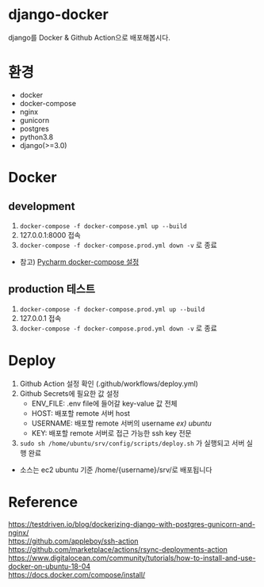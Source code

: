 # django-docker
django를 Docker & Github Action으로 배포해봅시다.

# 환경
- docker 
- docker-compose
- nginx
- gunicorn
- postgres
- python3.8
- django(>=3.0)


# Docker
## development
1. `docker-compose -f docker-compose.yml up --build`
2. 127.0.0.1:8000 접속
3. `docker-compose -f docker-compose.prod.yml down -v` 로 종료

- 참고) [Pycharm docker-compose 설정](https://www.jetbrains.com/help/pycharm/docker-compose.html#working)

## production 테스트
1. `docker-compose -f docker-compose.prod.yml up --build`
2. 127.0.0.1 접속
3. `docker-compose -f docker-compose.prod.yml down -v` 로 종료

# Deploy
1. Github Action 설정 확인 (.github/workflows/deploy.yml)
2. Github Secrets에 필요한 값 설정
    - ENV_FILE: .env file에 들어갈 key-value 값 전체
    - HOST: 배포할 remote 서버 host
    - USERNAME: 배포할 remote 서버의 username _ex) ubuntu_
    - KEY: 배포할 remote 서버로 접근 가능한 ssh key 전문
3. `sudo sh /home/ubuntu/srv/config/scripts/deploy.sh` 가 실행되고 서버 실행 완료

- 소스는 ec2 ubuntu 기준 /home/{username}/srv/로 배포됩니다

# Reference
https://testdriven.io/blog/dockerizing-django-with-postgres-gunicorn-and-nginx/ \
https://github.com/appleboy/ssh-action \
https://github.com/marketplace/actions/rsync-deployments-action \
https://www.digitalocean.com/community/tutorials/how-to-install-and-use-docker-on-ubuntu-18-04 \
https://docs.docker.com/compose/install/

